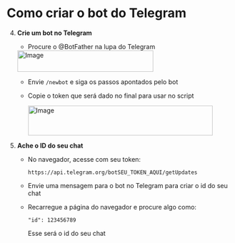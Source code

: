 # Como criar o bot do Telegram

4. **Crie um bot no Telegram**  
   - Procure o @BotFather na lupa do Telegram

   <img width="304" height="48" alt="Image" src="https://github.com/user-attachments/assets/ef64516c-fb2d-40a1-9c63-9e27ee565035" />
   
   - Envie `/newbot` e siga os passos apontados pelo bot
   - Copie o token que será dado no final para usar no script
     
     <img width="413" height="67" alt="Image" src="https://github.com/user-attachments/assets/4c24abc3-1488-4973-815c-72e9d29dc062" />
     
6. **Ache o ID do seu chat**  
   - No navegador, acesse com seu token:
     
     ```
     https://api.telegram.org/botSEU_TOKEN_AQUI/getUpdates
     ```
     
   - Envie uma mensagem para o bot no Telegram para criar o id do seu chat
     
   - Recarregue a página do navegador e procure algo como:  
     ```
     "id": 123456789
     ```
     Esse será o id do seu chat
